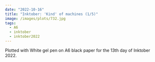 ```yaml
---
date: "2022-10-16"
title: "Inktober: 'Kind' of machines (1/5)"
image: /images/plots/732.jpg
tags:
  - A6
  - inktober
  - inktober2022
---
```


Plotted with White gel pen on A6 black paper for the 13th day of Inktober 2022.
